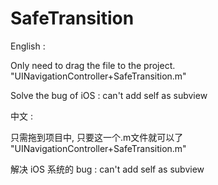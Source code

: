 # SafeTransition

English :

Only need to drag the file to the project. "UINavigationController+SafeTransition.m"

Solve the bug of iOS : can't add self as subview


中文 :

只需拖到项目中, 只要这一个.m文件就可以了 "UINavigationController+SafeTransition.m"

解决 iOS 系统的 bug : can't add self as subview
